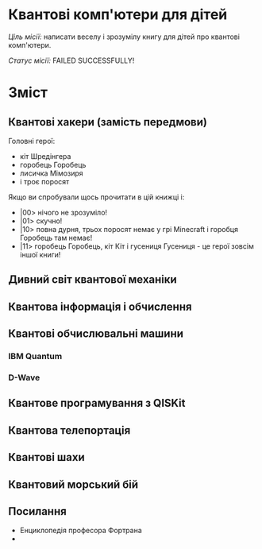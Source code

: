 # Квантові комп'ютери для дітей

*Ціль місії:* написати веселу і зрозумілу книгу для дітей про квантові комп'ютери.

*Статус місії:* FAILED SUCCESSFULLY!


# Зміст


## Квантові хакери (замість передмови)

Головні герої:

* кіт Шредінгера
* горобець Горобець
* лисичка Мімозиря
* і троє поросят


Якщо ви спробували щось прочитати в цій книжці і:

* |00> нічого не зрозуміло!
* |01> скучно!
* |10> повна дурня, трьох поросят немає у грі Minecraft і горобця Горобець там немає!
* |11> горобець Горобець, кіт Кіт і гусениця Гусениця - це герої зовсім іншої книги!



## Дивний світ квантової механіки


## Квантова інформація і обчислення


## Квантові обчислювальні машини

### IBM Quantum

### D-Wave


## Квантове програмування з QISKit


## Квантова телепортація


## Квантові шахи


## Квантовий морський бій


## Посилання

* Енциклопедія професора Фортрана
* 




